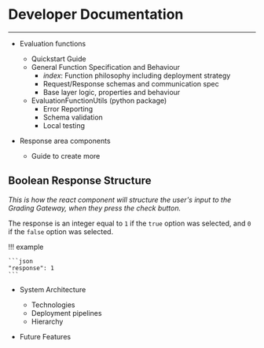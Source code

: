 # Developer Documentation 
---

- Evaluation functions
  - Quickstart Guide
  - General Function Specification and Behaviour
    - *index*: Function philosophy including deployment strategy
    - Request/Response schemas and communication spec 
    - Base layer logic, properties and behaviour
  - EvaluationFunctionUtils (python package)
    - Error Reporting 
    - Schema validation
    - Local testing
  
- Response area components
  - Guide to create more

## Boolean Response Structure
*This is how the react component will structure the user's input to the Grading Gateway, when they press the check button.* 

The response is an integer equal to `1` if the `true` option was selected, and `0` if the `false` option was selected.

!!! example 

    ```json 
    "response": 1
    ```

- System Architecture
  - Technologies
  - Deployment pipelines
  - Hierarchy 

- Future Features